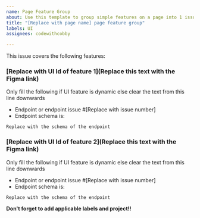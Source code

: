 ```yaml
---
name: Page Feature Group
about: Use this template to group simple features on a page into 1 issue
title: "[Replace with page name] page feature group"
labels: UI
assignees: codewithcobby

---
```


This issue covers the following features:

### [Replace with UI Id of feature 1](Replace this text with the Figma link)
Only fill the following if UI feature is dynamic else clear the text from this line downwards
- Endpoint or endpoint issue #[Replace with issue number]
- Endpoint schema is:
```
Replace with the schema of the endpoint
```

### [Replace with UI Id of feature 2](Replace this text with the Figma link)
Only fill the following if UI feature is dynamic else clear the text from this line downwards
- Endpoint or endpoint issue #[Replace with issue number]
- Endpoint schema is:
```
Replace with the schema of the endpoint
```

**Don't forget to add applicable labels and project!!**
